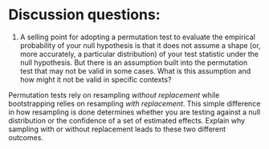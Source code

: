 # Discussion questions: 

1. A selling point for adopting a permutation test to evaluate the empirical probability of your null hypothesis is that it does not assume a shape (or, more accurately, a particular distribution) of your test statistic under the null hypothesis. But there is an assumption built into the permutation test that may not be valid in some cases. What is this assumption and how might it not be valid in specific contexts?

Permutation tests rely on resampling *without replacement* while bootstrapping relies on resampling *with replacement*. This simple difference in how resampling is done determines whether you are testing against a null distribution or the confidence of a set of estimated effects. Explain why sampling with or without replacement leads to these two different outcomes.